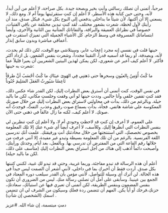 مرحباً،
أتمنى أن تصلك رسالتي وأنتِ بخير وبصحة جيدة. بكل صراحة، لا أعلم من أين أبدأ، لأنه، وحتى حين كتابة هذه الأسطر، لا أعلم إن كنتِ ستقرئينها يوماً أم لا. ومع ذلك، لا يسعني إلا أن أكتبها، لأن شيئاً ما بداخلي يدفعني إلى البوح بكل شيء. فبكل صدق، منذ أن رأيتكِ لأول لحظة، شعرت بشعور مختلف. لقد كنتِ تبدين مختلفة عن باقي الفتيات، خصوصاً في نظراتكِ العميقة والبراقة، والتفاتاتكِ المتأنية بين الثانية والأخرى، وأيضاً ابتساماتكِ المسروقة في وسط الزحام. كل الأشياء الجميلة التي تميزكِ استقرت في أعماقي مباشرة وبدون سابق إنذار.

حينها قلت في نفسي إنه مجرد إعجاب عابر، وسيتلاشى مع الوقت، لكن ذلك لم يحدث، لأنه، وبصدفة، أو ربما قد أسميه قدراً، التقينا مجدداً، وشعرت بنفس الشعور، بل ازداد أكثر فأكثر. لا أعلم كيف أعبر عن شعوري، لكن يمكن لهذين البيتين الشعريين أن يعبرا قليلاً عما شعرت به حينها:

ما كُنتُ أُؤمِنُ بِالعيُونِ وسحرِهاَ
حتى دَهتنِي فِي الهَوىَ عينَاكِ
ما كُنتُ أحْسَبُ أنَّ طرفَاً نَاعِسًا
سَيُورِثُ العَقلَ السَلِيمَ جُنُوناً

في نفس الوقت، كنت أتمنى أن أسترق بعض النظرات إليكِ، لكن القدر شاء عكس ذلك، فقد كنتِ تقفين خلفي وأنا جالس. وددت حينها لو أني وقفت وجلستِ مكاني، لكن ما باليد حيلة. وبالرغم من ذلك، بدأت في محاولتي لاستراق بعض النظرات إليكِ من خلال صورتكِ المعكوسة على شاشة هاتفي. فجأة، بدأت بسماع صوت رقيق وعذب. التفتُّ، فوجدتُ أنه صوتكِ. لا أعلم كيف، لكنه ما زال عالقاً في ذهني حتى الآن.

على العموم، لا أعرف إن كنتِ قد لاحظتِ وجودي أم لا، ولا أعلم إن كنتِ تنظرين لي بنفس النظرات التي أنظرها إليكِ. وللأسف، لا أعرف أيضاً أي شيء عنكِ إلا تلك المعلومة بخصوص تخصصكِ، التي استنتجتها من خلال محادثتكِ أنتِ ورفيقتكِ. علمت أنكِ تدرسين اللغة الفرنسية. بالرغم من أن تلك المعلومة بسيطة وتبدو غير مفيدة، إلا أنني عرفت من خلالها رقم القاعة التي من المفترض أن تدرسي بها. وبالفعل، بعد أيام، وجدتكِ ورأيتكِ، وأصبحت دائماً أذهب إلى هناك من أجل استراق بعض النظرات إليكِ (متأسف على ذلك، لكن ما باليد حيلة).

أعلم أن هذه الرسالة قد تبدو مفاجئة، وربما غريبة، وحتى قد تبدو لكِ غبية، لكنني كتبتها بكل صدق. أردت فقط أن أخبركِ بما في داخلي، لأنني أشعر أن الصمت ليس جيداً في هذه الحالة.
لن أترك أي وسيلة للتواصل، لأنني مؤمن بأن القدر سيلعب دوره المعتاد في الجمع بين عينينا. وسأبقى على أمل أن تصلني رسالة منكِ. ليس من الضروري أن تكون بنفس المضمون وبنفس الطريقة، لكن أتمنى أن تعبري فيها عن استيائكِ، سعادتكِ، حزنكِ،فرحك أو أياً يكن. المهم أن تتضمن ردة فعلكِ وسيكون من الشرف لي ان تتضمن اسمكِ (الشخصي إن شأتِ)  .

دمتِ مبتسمة، إن شاء الله.
#عزيز



